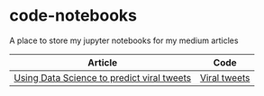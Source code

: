 # code-notebooks
A place to store my jupyter notebooks for my medium articles

Article | Code
:---: |:---: 
[Using Data Science to predict viral tweets](https://towardsdatascience.com/using-data-science-to-predict-viral-tweets-615b0acc2e1e)  | [Viral tweets](viraltweets.ipynb)
